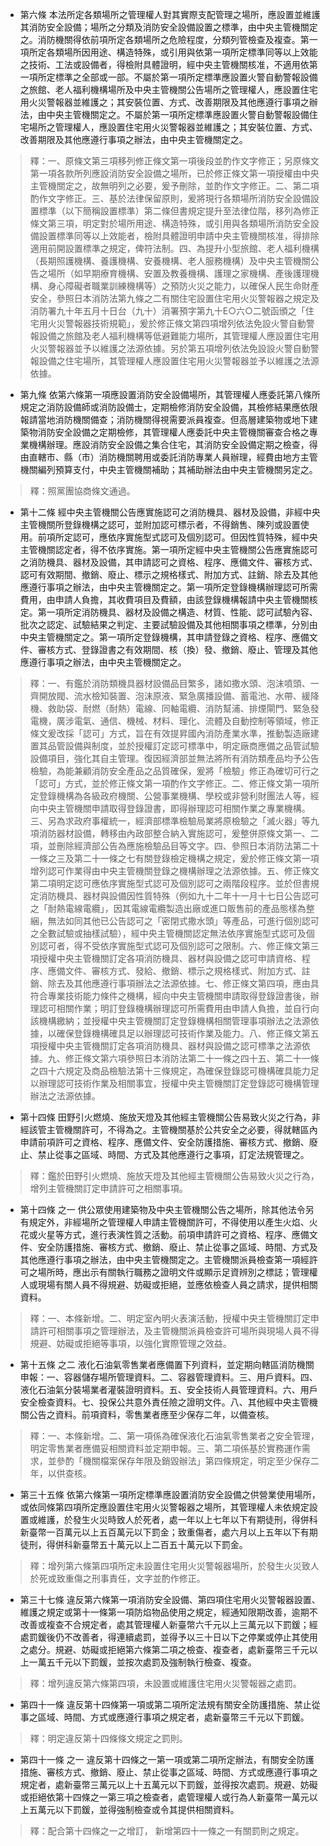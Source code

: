* 第六條 本法所定各類場所之管理權人對其實際支配管理之場所，應設置並維護其消防安全設備；場所之分類及消防安全設備設置之標準，由中央主管機關定之。消防機關得依前項所定各類場所之危險程度，分類列管檢查及複查。第一項所定各類場所因用途、構造特殊，或引用與依第一項所定標準同等以上效能之技術、工法或設備者，得檢附具體證明，經中央主管機關核准，不適用依第一項所定標準之全部或一部。不屬於第一項所定標準應設置火警自動警報設備之旅館、老人福利機構場所及中央主管機關公告場所之管理權人，應設置住宅用火災警報器並維護之；其安裝位置、方式、改善期限及其他應遵行事項之辦法，由中央主管機關定之。不屬於第一項所定標準應設置火警自動警報設備住宅場所之管理權人，應設置住宅用火災警報器並維護之；其安裝位置、方式、改善期限及其他應遵行事項之辦法，由中央主管機關定之。

> 釋：一、原條文第三項移列修正條文第一項後段並酌作文字修正；另原條文第一項各款所列應設消防安全設備之場所，已於修正條文第一項授權由中央主管機關定之，故無明列之必要，爰予刪除，並酌作文字修正。二、第二項酌作文字修正。三、基於法律保留原則，爰將現行各類場所消防安全設備設置標準（以下簡稱設置標準）第二條但書規定提升至法律位階，移列為修正條文第三項，明定對於場所用途、構造特殊，或引用與各類場所消防安全設備設置標準同等以上效能者，檢附具體證明申請中央主管機關核准，得排除適用前開設置標準之規定，俾符法制。四、為提升小型旅館、老人福利機構（長期照護機構、養護機構、安養機構、老人服務機構）及中央主管機關公告之場所（如早期療育機構、安置及教養機構、護理之家機構、產後護理機構、身心障礙者職業訓練機構等）之預防火災之能力，以確保人民生命財產安全，參照日本消防法第九條之二有關住宅設置住宅用火災警報器之規定及消防署九十年五月十日台（九十）消署預字第九十E○六○二號函頒之「住宅用火災警報器技術規範」，爰於修正條文第四項增列依法免設火警自動警報設備之旅館及老人福利機構等低避難能力場所，其管理權人應設置住宅用火災警報器並予以維護之法源依據。另於第五項增列依法免設設火警自動警報設備之住宅場所，其管理權人應設置住宅用火災警報器並予以維護之法源依據。

* 第九條 依第六條第一項應設置消防安全設備場所，其管理權人應委託第八條所規定之消防設備師或消防設備士，定期檢修消防安全設備，其檢修結果應依限報請當地消防機關備查；消防機關得視需要派員複查。但高層建築物或地下建築物消防安全設備之定期檢修，其管理權人應委託中央主管機關審查合格之專業機構辦理。應設消防安全設備之集合住宅，其消防安全設備定期之檢查，得由直轄市、縣（市）消防機關聘用或委託消防專業人員辦理，經費由地方主管機關編列預算支付，中央主管機關補助；其補助辦法由中央主管機關另定之。

> 釋：照黨團協商條文通過。

* 第十二條 經中央主管機關公告應實施認可之消防機具、器材及設備，非經中央主管機關所登錄機構之認可，並附加認可標示者，不得銷售、陳列或設置使用。前項所定認可，應依序實施型式認可及個別認可。但因性質特殊，經中央主管機關認定者，得不依序實施。第一項所定經中央主管機關公告應實施認可之消防機具、器材及設備，其申請認可之資格、程序、應備文件、審核方式、認可有效期間、撤銷、廢止、標示之規格樣式、附加方式、註銷、除去及其他應遵行事項之辦法，由中央主管機關定之。第一項所定登錄機構辦理認可所需費用，由申請人負擔，其收費項目及費額，由該登錄機構報請中央主管機關核定。第一項所定消防機具、器材及設備之構造、材質、性能、認可試驗內容、批次之認定、試驗結果之判定、主要試驗設備及其他相關事項之標準，分別由中央主管機關定之。第一項所定登錄機構，其申請登錄之資格、程序、應備文件、審核方式、登錄證書之有效期間、核（換）發、撤銷、廢止、管理及其他應遵行事項之辦法，由中央主管機關定之。

> 釋：一、有鑑於消防類機具器材設備品目繁多，諸如撒水頭、泡沫噴頭、一齊開放閥、流水檢知裝置、泡沫原液、緊急廣播設備、蓄電池、水帶、緩降機、救助袋、耐燃（耐熱）電線、同軸電纜、消防幫浦、排煙閘門、緊急發電機，廣涉電氣、通信、機械、材料、理化、流體及自動控制等領域，修正條文爰改採「認可」方式，旨在有效提昇國內消防產業水準，推動製造廠建置其品管設備與制度，並於授權訂定認可標準中，明定廠商應備之品管試驗設備項目，強化其自主管理。復因經濟部並無法將所有消防類產品均予公告檢驗，為能兼顧消防安全產品之品質確保，爰將「檢驗」修正為確切可行之「認可」方式，並於修正條文第一項酌作文字修正。二、修正條文第一項所定登錄機構為各級政府機關、公營事業機構、學校或非營利財團法人等，經向中央主管機關申請取得登錄證書，即得辦理認可相關作業之專業機構。三、另為求政府事權統一，經濟部標準檢驗局業將原檢驗之「滅火器」等九項消防器材設備，轉移由內政部整合納入實施認可，爰整併原條文第一、二項，並刪除經濟部公告為應施檢驗品目等文字。四、參照日本消防法第二十一條之三及第二十一條之七有關登錄檢定機構之規定，爰於修正條文第一項增列認可作業得由中央主管機關登錄之機構辦理之法源依據。五、修正條文第二項明定認可應依序實施型式認可及個別認可之兩階段程序。並於但書規定消防機具、器材與設備因性質特殊（例如九十二年十一月十七日公告認可之「耐熱電線電纜」，因其電線電纜製造出廠或進口販售前的產品態樣為整綑，無法如同其他已公告認可之「密閉式撒水頭」等產品，可進行個別認可之全數試驗或抽樣試驗），經中央主管機關認定無法依序實施型式認可及個別認可者，得不受依序實施型式認可及個別認可之限制。六、修正條文第三項授權中央主管機關訂定各項消防機具、器材與設備之認可申請資格、程序、應備文件、審核方式、發給、撤銷、標示之規格樣式、附加方式、註銷、除去及其他應遵行事項辦法之法源依據。七、修正條文第四項，應由具符合專業技術能力條件之機構，經向中央主管機關申請取得登錄證書後，辦理認可相關作業；明訂登錄機構辦理認可所需費用由申請人負擔，並自行向該機構繳納；並授權中央主管機關訂定登錄機構相關管理事項辦法之法源依據，以確保登錄機構確具足以辦理認可技術作業及能力。八、修正條文第五項授權中央主管機關訂定各項消防機具、器材與設備之認可標準之法源依據。九、修正條文第六項參照日本消防法第二十一條之四十五、第二十一條之四十六規定及商品檢驗法第十三條規定，為確保登錄認可機構確具能力足以辦理認可技術作業及相關事宜，授權中央主管機關訂定登錄認可機構管理辦法之法源依據。

* 第十四條 田野引火燃燒、施放天燈及其他經主管機關公告易致火災之行為，非經該管主管機關許可，不得為之。主管機關基於公共安全之必要，得就轄區內申請前項許可之資格、程序、應備文件、安全防護措施、審核方式、撤銷、廢止、禁止從事之區域、時間、方式及其他應遵行之事項，訂定法規管理之。

> 釋：鑑於田野引火燃燒、施放天燈及其他經主管機關公告易致火災之行為，增列主管機關訂定申請許可之相關事項。

* 第十四條 之一 供公眾使用建築物及中央主管機關公告之場所，除其他法令另有規定外，非經場所之管理權人申請主管機關許可，不得使用以產生火焰、火花或火星等方式，進行表演性質之活動。前項申請許可之資格、程序、應備文件、安全防護措施、審核方式、撤銷、廢止、禁止從事之區域、時間、方式及其他應遵行事項之辦法，由中央主管機關定之。主管機關派員檢查第一項經許可之場所時，應出示有關執行職務之證明文件或顯示足資辨別之標誌；管理權人或現場有關人員不得規避、妨礙或拒絕，並應依檢查人員之請求，提供相關資料。

> 釋：一、本條新增。二、明定室內明火表演活動，授權中央主管機關訂定申請許可相關事項之管理辦法，及主管機關派員檢查許可場所與現場人員不得規避、妨礙或拒絕等事項，以強化實際管理之效益。

* 第十五條 之二 液化石油氣零售業者應備置下列資料，並定期向轄區消防機關申報：一、容器儲存場所管理資料。二、容器管理資料。三、用戶資料。四、液化石油氣分裝場業者灌裝證明資料。五、安全技術人員管理資料。六、用戶安全檢查資料。七、投保公共意外責任險之證明文件。八、其他經中央主管機關公告之資料。前項資料，零售業者應至少保存二年，以備查核。

> 釋：一、本條新增。二、第一項係為確保液化石油氣零售業者之安全管理，明定零售業者應備妥相關資料並定期申報。三、第二項係基於實務運作需求，並參酌「機關檔案保存年限及銷毀辦法」第四條規定，明定至少保存二年，以供查核。

* 第三十五條 依第六條第一項所定標準應設置消防安全設備之供營業使用場所，或依同條第四項所定應設置住宅用火災警報器之場所，其管理權人未依規定設置或維護，於發生火災時致人於死者，處一年以上七年以下有期徒刑，得併科新臺幣一百萬元以上五百萬元以下罰金；致重傷者，處六月以上五年以下有期徒刑，得併科新臺幣五十萬元以上二百五十萬元以下罰金。

> 釋：增列第六條第四項所定未設置住宅用火災警報器場所，於發生火災致人於死或致重傷之刑事責任，文字並酌作修正。

* 第三十七條 違反第六條第一項消防安全設備、第四項住宅用火災警報器設置、維護之規定或第十一條第一項防焰物品使用之規定，經通知限期改善，逾期不改善或複查不合規定者，處其管理權人新臺幣六千元以上三萬元以下罰鍰；經處罰鍰後仍不改善者，得連續處罰，並得予以三十日以下之停業或停止其使用之處分。規避、妨礙或拒絕第六條第二項之檢查、複查者，處新臺幣三千元以上一萬五千元以下罰鍰，並按次處罰及強制執行檢查、複查。

> 釋：增列違反第六條第四項，未設置或維護住宅用火災警報器之處罰。

* 第四十一條 違反第十四條第一項或第二項所定法規有關安全防護措施、禁止從事之區域、時間、方式或應遵行事項之規定者，處新臺幣三千元以下罰鍰。

> 釋：明定違反第十四條條文規定之罰則。

* 第四十一條 之一 違反第十四條之一第一項或第二項所定辦法，有關安全防護措施、審核方式、撤銷、廢止、禁止從事之區域、時間、方式或應遵行事項之規定者，處新臺幣三萬元以上十五萬元以下罰鍰，並得按次處罰。規避、妨礙或拒絕依第十四條之一第三項之檢查者，處管理權人或行為人新臺幣一萬元以上五萬元以下罰鍰，並得強制檢查或令其提供相關資料。

> 釋：配合第十四條之一之增訂， 新增第四十一條之一有關罰則之規定。

